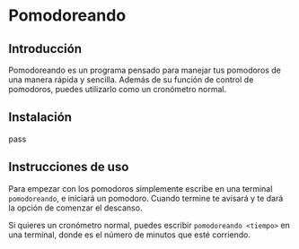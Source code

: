 Pomodoreando
============
## Introducción
Pomodoreando es un programa pensado para manejar tus pomodoros de una manera
rápida y sencilla.
Además de su función de control de pomodoros, puedes utilizarlo como un
cronómetro normal.

## Instalación
pass

## Instrucciones de uso
Para empezar con los pomodoros simplemente escribe en una terminal
`pomodoreando`, e iniciará un pomodoro. Cuando termine te avisará y te dará la
opción de comenzar el descanso.

Si quieres un cronómetro normal, puedes escribir `pomodoreando <tiempo>`
en una terminal, donde <tiempo> es el número de minutos que esté corriendo.
